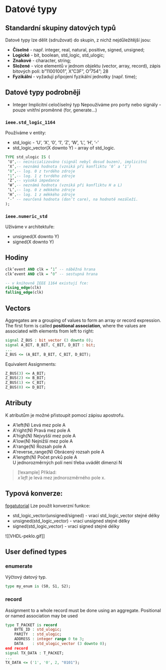 # Datové typy

## Standardní skupiny datových typů
Datové typy lze dělit (sdružovat) do skupin, z nichž nejdůležitější jsou: 
- **Číselné** - např. integer, real, natural, positive, signed, unsigned; 
- **Logické** - bit, boolean, std_logic, std_ulogic; 
- **Znakové** - character, string; 
- **Složené** - více elementů v jednom objektu (vector, array, record), zápis bitových polí: b”11001001”, X”C3F”, O”754”; 28 
- **Fyzikální** - vyžadují připojení fyzikální jednotky (např. time);

## Datové typy podrobněji
- Integer
Implicitní celočíselný typ 
Nepoužíváme pro porty nebo signály - pouze vnitřní proměnné (for, generate…)

### `ieee.std_logic_1164`
Používáme v entity:
- std_logic - ‘U’, ‘X’, ‘0’, ‘1’, ’Z’, ‘W’, ‘L’, ‘H’, ‘-’
- std_logic_vector(X downto Y) - array of std_logic.

```VHDL
TYPE std_ulogic IS (
 ‘U’,-- neinicializováno (signál nebyl dosud buzen), implicitní
 ‘X’,-- neznámá hodnota (vzniká při konfliktu ‘0’ a ‘1’)
 ‘0’,-- log. 0 z tvrdého zdroje
 ‘1’,-- log. 1 z tvrdého zdroje
 ‘Z’,-- vysoká impedance
 ‘W’,-- neznámá hodnota (vzniká při konfliktu H a L) 
 ‘L’,-- log. 0 z měkkého zdroje
 ‘H’,-- log. 1 z měkkého zdroje 
 ‘-’ -- neurčená hodnota (don’t care), na hodnotě nezáleží.
);
```

### `ieee.numeric_std`
Užíváme v architektuře:
- unsigned(X downto Y)
- signed(X downto Y)

## Hodiny
```VHDL
clk’event AND clk = ‘1’ -- náběžná hrana
clk’event AND clk = ‘0’ -- sestupná hrana

-- v knihovně IEEE 1164 existují fce:
rising_edge(clk)
falling_edge(clk)
```

## Vectors
Aggregates are a grouping of values to form an array or record expression. The first form is called **positional association**, where the values are associated with elements from left to right:
```VHDL
signal Z_BUS : bit_vector (3 downto 0);
signal A_BIT, B_BIT, C_BIT, D_BIT : bit;
...
Z_BUS <= (A_BIT, B_BIT, C_BIT, D_BIT);
```
Equivalent Assignments:
```VHDL
Z_BUS(3) <= A_BIT;
Z_BUS(2) <= B_BIT;
Z_BUS(1) <= C_BIT;
Z_BUS(0) <= D_BIT;
```

## Atributy
K atributům je možné přistoupit pomocí zápisu apostrofu.

- A'left(N) 	Levá mez pole A	
- A'right(N) 	Pravá mez pole A	
- A'high(N) 	Nejvyšší mez pole A	
- A'low(N) 	Nejnižší mez pole A	
- A'range(N) 	Rozsah pole A
- A'reverse_range(N) 	Obrácený rozsah pole A	
- A'length(N) 	Počet prvků pole A	
	U jednorozměrných polí není třeba uvádět dimenzi N

> [!example] Příklad:  
> *x´left*  je levá mez jednorozměrného pole x.

## Typová konverze:
[fpgatutorial](https://fpgatutorial.com/vhdl-types-and-conversions/)
Lze použít konverzní funkce:
- std_logic_vector(unsigned/signed) - vrací std_logic_vector stejné délky
- unsigned(std_logic_vector) - vrací unsigned stejné délky
- signed(std_logic_vector) - vrací signed stejné délky

![[VHDL-peklo.gif]]

## User defined types
### enumerate
Výčtový datový typ. 
```VHDL
type my_enum is (S0, S1, S2);
```
###  record
Assignment to a whole record must be done using an aggregate. Positional or named association may be used
```VHDL
type T_PACKET is record
	BYTE_ID : std_ulogic;
	PARITY  : std_ulogic;
	ADDRESS : integer range 0 to 3;
	DATA    : std_ulogic_vector (3 downto 0);
end record
signal TX_DATA : T_PACKET;
...
TX_DATA <= ('1', '0', 2, "0101");
```